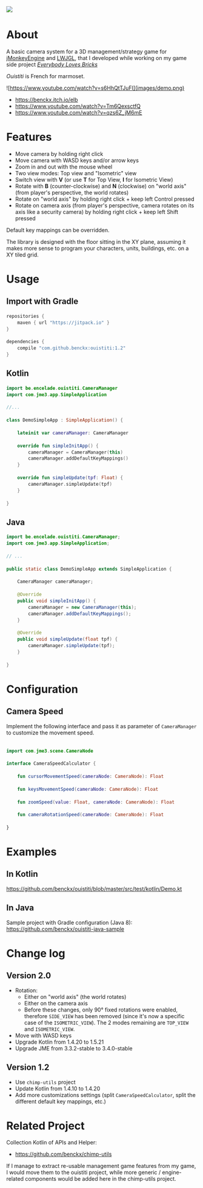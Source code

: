 <a href="https://paypal.me/benckx/2">
<img src="https://img.shields.io/badge/Donate-PayPal-green.svg"/>
</a>

# About

A basic camera system for a 3D management/strategy game for <a href="https://jmonkeyengine.org">jMonkeyEngine</a>
and <a href="https://www.lwjgl.org/">LWJGL</a>, that I developed while working on my game side
project *<a href="https://benckx.itch.io/elb">Everybody Loves Bricks</a>*

*Ouistiti* is French for marmoset.

![https://www.youtube.com/watch?v=s6HhQtTJuFI](images/demo.png)

* https://benckx.itch.io/elb
* https://www.youtube.com/watch?v=Tm6QexsctfQ
* https://www.youtube.com/watch?v=qzs6Z_jM6mE

# Features

* Move camera by holding right click
* Move camera with WASD keys and/or arrow keys
* Zoom in and out with the mouse wheel
* Two view modes: Top view and "Isometric" view
* Switch view with **V** (or use **T** for Top View, **I** for Isometric View)
* Rotate with **B** (counter-clockwise) and **N** (clockwise) on "world axis" (from player's perspective, the world
  rotates)
* Rotate on "world axis" by holding right click + keep left Control pressed
* Rotate on camera axis (from player's perspective, camera rotates on its axis like a security camera) by holding right
  click + keep left Shift pressed

Default key mappings can be overridden.

The library is designed with the floor sitting in the XY plane, assuming it makes more sense to program your characters,
units, buildings, etc. on a XY tiled grid.

# Usage

## Import with Gradle

```groovy
repositories {
    maven { url "https://jitpack.io" }
}

dependencies {
    compile "com.github.benckx:ouistiti:1.2"
}
```

## Kotlin

```kotlin
import be.encelade.ouistiti.CameraManager
import com.jme3.app.SimpleApplication

//...

class DemoSimpleApp : SimpleApplication() {

    lateinit var cameraManager: CameraManager

    override fun simpleInitApp() {
        cameraManager = CameraManager(this)
        cameraManager.addDefaultKeyMappings()
    }

    override fun simpleUpdate(tpf: Float) {
        cameraManager.simpleUpdate(tpf)
    }

}
```

## Java

```Java
import be.encelade.ouistiti.CameraManager;
import com.jme3.app.SimpleApplication;

// ...

public static class DemoSimpleApp extends SimpleApplication {

    CameraManager cameraManager;

    @Override
    public void simpleInitApp() {
        cameraManager = new CameraManager(this);
        cameraManager.addDefaultKeyMappings();
    }

    @Override
    public void simpleUpdate(float tpf) {
        cameraManager.simpleUpdate(tpf);
    }

}
```

# Configuration

## Camera Speed

Implement the following interface and pass it as parameter of `CameraManager` to customize the movement speed.

```kotlin

import com.jme3.scene.CameraNode

interface CameraSpeedCalculator {

    fun cursorMovementSpeed(cameraNode: CameraNode): Float

    fun keysMovementSpeed(cameraNode: CameraNode): Float

    fun zoomSpeed(value: Float, cameraNode: CameraNode): Float

    fun cameraRotationSpeed(cameraNode: CameraNode): Float

}
```

# Examples

## In Kotlin

https://github.com/benckx/ouistiti/blob/master/src/test/kotlin/Demo.kt

## In Java

Sample project with Gradle configuration (Java 8):<br/>
https://github.com/benckx/ouistiti-java-sample

# Change log

## Version 2.0

* Rotation:
    * Either on "world axis" (the world rotates)
    * Either on the camera axis
    * Before these changes, only 90° fixed rotations were enabled, therefore `SIDE_VIEW` has been removed (since it's
      now a specific case of the `ISOMETRIC_VIEW`). The 2 modes remaining are `TOP_VIEW` and `ISOMETRIC_VIEW`.
* Move with WASD keys
* Upgrade Kotlin from 1.4.20 to 1.5.21
* Upgrade JME from 3.3.2-stable to 3.4.0-stable

## Version 1.2

* Use `chimp-utils` project
* Update Kotlin from 1.4.10 to 1.4.20
* Add more customizations settings (split `CameraSpeedCalculator`, split the different default key mappings, etc.)

# Related Project

Collection Kotlin of APIs and Helper:

* https://github.com/benckx/chimp-utils

If I manage to extract re-usable management game features from my game, I would move them to the ouistiti project, while
more generic / engine-related components would be added here in the chimp-utils project.
